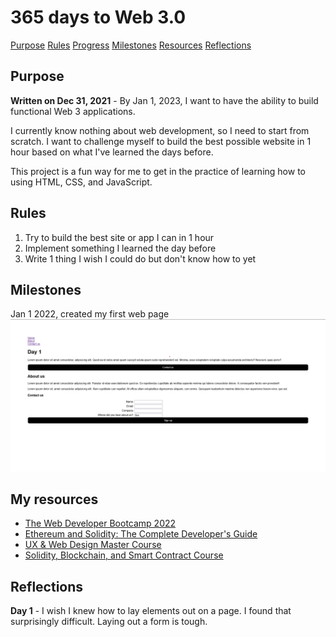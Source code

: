 # 365 days to Web 3.0

[Purpose](#purpose)
[Rules](#rules)
[Progress](#current-progress)
[Milestones](#milestones)
[Resources](#my-resources)
[Reflections](#reflections)

## Purpose
__Written on Dec 31, 2021__ - By Jan 1, 2023, I want to have the ability to build functional Web 3 applications. 

I currently know nothing about web development, so I need to start from scratch. 
I want to challenge myself to build the best possible website in 1 hour based on what I've learned the days before.

This project is a fun way for me to get in the practice of learning how to using HTML, CSS, and JavaScript. 

## Rules
1. Try to build the best site or app I can in 1 hour
2. Implement something I learned the day before
3. Write 1 thing I wish I could do but don't know how to yet

## Milestones
Jan 1 2022, created my first web page
![A simple, accessible HTML page.](/day1/day1.png "Day 1 screenshot")

## My resources
- [The Web Developer Bootcamp 2022](https://www.udemy.com/course/the-web-developer-bootcamp/)
- [Ethereum and Solidity: The Complete Developer's Guide](https://www.udemy.com/course/ethereum-and-solidity-the-complete-developers-guide/)
- [UX & Web Design Master Course](https://www.udemy.com/course/ux-web-design-master-course-strategy-design-development/)
- [Solidity, Blockchain, and Smart Contract Course](https://www.youtube.com/watch?v=M576WGiDBdQ&list=WL&index=4&t=1804s)

## Reflections
__Day 1__ - I wish I knew how to lay elements out on a page. I found that surprisingly difficult. Laying out a form is tough.